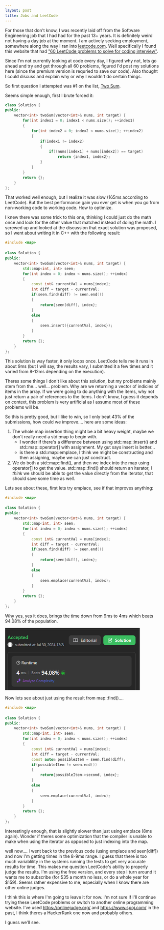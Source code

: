 ```yaml
---
layout: post
title: Jobs and LeetCode
---
```


For those that don't know, I was recently laid off from the Software Engineering job that I had had for the past 13+ years.  It is definitely weird not having a day job at the moment.  I am actively seeking employment, somewhere along the way I ran into [leetcode.com](https://leetcode.com/).  Well specifically I found this website that had ["60 LeetCode problems to solve for coding interview"](https://medium.com/@koheiarai94/60-leetcode-questions-to-prepare-for-coding-interview-8abbb6af589e).

Since I'm not currently looking at code every day, I figured why not, lets go ahead and try and get through all 60 problems, figured I'd post my solutions here (since the premium version is requried to save our code).  Also thought I could discuss and explain why or why I wouldn't do certain things.

So first question I attempted was #1 on the list, [Two Sum](https://leetcode.com/problems/two-sum).

Seems simple enough, first I brute forced it:
```c++
class Solution {
public:
    vector<int> twoSum(vector<int>& nums, int target) {
        for(int index1 = 0; index1 < nums.size(); ++index1)
        {
            for(int index2 = 0; index2 < nums.size(); ++index2)
            {
                if(index1 != index2)
                {
                    if((nums[index1] + nums[index2]) == target)
                        return {index1, index2};
                }
            }
        }
        return {};
    }
};
```

That worked well enough, but I realize it was slow (165ms according to LeetCode).  But the best performance gain you ever get is when you go from non-working code to working code.  How to optimize.

I knew there was some trick to this one, thinking I could just do the math once and look for the other value that matched instead of doing the math.  I screwed up and looked at the discussion that exact solution was proposed, so I went about writing it in C++ with the following result:

```c++
#include <map>

class Solution {
public:
    vector<int> twoSum(vector<int>& nums, int target) {
        std::map<int, int> seen;
        for(int index = 0; index < nums.size(); ++index)
        {
            const int& currentVal = nums[index];
            int diff = target - currentVal;
            if(seen.find(diff) != seen.end())
            {
                return{seen[diff], index};
            }
            else
            {
                seen.insert({currentVal, index});
            }
        }
        return {};
    }
};
```
This solution is way faster, it only loops once.  LeetCode tells me it runs in about 9ms (but I will say, the results vary, I submitted it a few times and it varied from 8-12ms depending on the execution).

Theres some things I don't like about this solution, but my problems mainly stem from the... well... problem.  Why are we returning a vector of indicies of items in the array.  If we were going to do anything with the items, why not just return a pair of references to the items.  I don't know, I guess it depends on context, this problem is very artificial as I assume most of these problems will be.

So this is pretty good, but I like to win, so I only beat 43% of the submissions, how could we improve.... here are some ideas:

1. The whole map insertion thing might be a bit heavy weight, maybe we don't really need a std::map to begin with.  
   * I wonder if there's a difference between using std::map::insert() and std::map::operator[] with assignment.  My gut says insert is better... 
   * is there a std::map::emplace, I think we might be constructing and then assigning, maybe we can just construct.
2. We do both a std::map::find(), and then we index into the map using operator[] to get the value.  std::map::find() should return an iterator, I _think_ we should be able to get the value directly from the iterator, that should save some time as well.

Lets see about these, first lets try emplace, see if that improves anything:
```c++
#include <map>

class Solution {
public:
    vector<int> twoSum(vector<int>& nums, int target) {
        std::map<int, int> seen;
        for(int index = 0; index < nums.size(); ++index)
        {
            const int& currentVal = nums[index];
            int diff = target - currentVal;
            if(seen.find(diff) != seen.end())
            {
                return{seen[diff], index};
            }
            else
            {
                seen.emplace(currentVal, index);
            }
        }
        return {};
    }
};
```

Why yes, yes it does, brings the time down from 9ms to 4ms which beats 94.08% of the population.

![4ms](..\images\post_content\twosum_4ms.png)

Now lets see about just using the result from map::find()....
```c++
#include <map>

class Solution {
public:
    vector<int> twoSum(vector<int>& nums, int target) {
        std::map<int, int> seen;
        for(int index = 0; index < nums.size(); ++index)
        {
            const int& currentVal = nums[index];
            int diff = target - currentVal;
            const auto& possibleItem = seen.find(diff);
            if(possibleItem != seen.end())
            {
                return{possibleItem->second, index};
            }
            else
            {
                seen.emplace(currentVal, index);
            }
        }
        return {};
    }
};
```

Interestingly enough, that is slightly slower than just using emplace (8ms again).  Wonder if theres some optimization that the compiler is unable to make when using the iterator as opposed to just indexing into the map.

well now.... I went back to the previous code (using emplace and seen[diff]) and now I'm getting times in the 8-9ms range.  I guess that there is too much variablility in the systems running the tests to get very accurate results for time.  This makes me question LeetCode's ability to properly judge the results.  I'm using the free version, and every step I turn around it wants me to subscribe (for $35 a month no less, or do a whole year for $159).  Seems rather expensive to me, especially when I know there are other online judges.

I think this is where I'm going to leave it for now.  I'm not sure if I'll continue trying these LeetCode problems or switch to another online programming website.  I've used https://onlinejudge.org/ and https://www.spoj.com/ in the past, I think theres a HackerRank one now and probably others.

I guess we'll see.